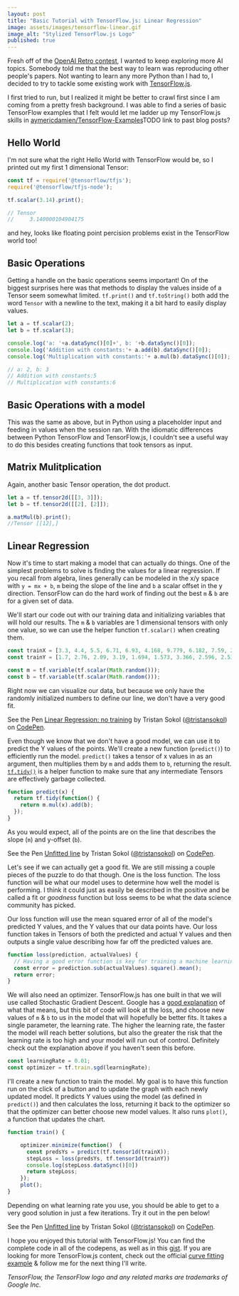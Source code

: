 ```yaml
---
layout: post
title: "Basic Tutorial with TensorFlow.js: Linear Regression"
image: assets/images/tensorflow-linear.gif
image_alt: "Stylized TensorFlow.js Logo"
published: true
---
```


Fresh off of the [OpenAI Retro contest](https://blog.openai.com/first-retro-contest-retrospective/), I wanted to keep exploring more AI topics. Somebody told me that the best way to learn was reproducing other people's papers. Not wanting to learn any more Python than I had to, I decided to try to tackle some existing work with [TensorFlow.js](https://js.tensorflow.org/).


I first tried to run, but I realized it might be better to crawl first since I am coming from a pretty fresh background. I was able to find a series of basic TensorFlow examples that I felt would let me ladder up my TensorFlow.js skills in [aymericdamien/TensorFlow-Examples](https://github.com/aymericdamien/TensorFlow-Examples)TODO link to past blog posts?



## Hello World
I'm not sure what the right Hello World with TensorFlow would be, so I printed out my first 1 dimensional Tensor:

```javascript
const tf = require('@tensorflow/tfjs');
require('@tensorflow/tfjs-node');

tf.scalar(3.14).print();

// Tensor
//     3.140000104904175
```
and hey, looks like floating point percision problems exist in the TensorFlow world too!

## Basic Operations

Getting a handle on the basic operations seems important! On of the biggest surprises here was that methods to display the values inside of a Tensor seem somewhat limited. `tf.print()` and `tf.toString()` both add the word `Tensor` with a newline to the text, making it a bit hard to easily display values.

```javascript
let a = tf.scalar(2);
let b = tf.scalar(3);

console.log('a: '+a.dataSync()[0]+', b: '+b.dataSync()[0]);
console.log('Addition with constants:'+ a.add(b).dataSync()[0]);
console.log('Multiplication with constants:'+ a.mul(b).dataSync()[0]);

// a: 2, b: 3
// Addition with constants:5
// Multiplication with constants:6

```
## Basic Operations with a model

This was the same as above, but in Python using a placeholder input and feeding in values when the session ran. With the idiomatic differences between Python TensorFlow and TensorFlow.js, I couldn't see a useful way to do this besides creating functions that took tensors as input.

## Matrix Mulitplication

Again, another basic Tensor operation, the dot product.

```javascript
let a = tf.tensor2d([[3, 3]]);
let b = tf.tensor2d([[2], [2]]);

a.matMul(b).print();
//Tensor [[12],]
```

## Linear Regression

Now it's time to start making a model that can actually do things. One of the simplest problems to solve is finding the values for a linear regression. If you recall from algebra, lines generally can be modeled in the x/y space with `y = mx + b`, `m` being the slope of the line and `b` a scalar offset in the y direction. TensorFlow can do the hard work of finding out the best `m` & `b` are for a given set of data.

We'll start our code out with our training data and initializing variables that will hold our results. The `m` & `b` variables are 1 dimensional tensors with only one value, so we can use the helper function `tf.scalar()` when creating them. 

```javascript
const trainX = [3.3, 4.4, 5.5, 6.71, 6.93, 4.168, 9.779, 6.182, 7.59, 2.167, 7.042, 10.791, 5.313, 7.997, 5.654, 9.27, 3.1];
const trainY = [1.7, 2.76, 2.09, 3.19, 1.694, 1.573, 3.366, 2.596, 2.53, 1.221, 2.827, 3.465, 1.65, 2.904, 2.42, 2.94, 1.3];

const m = tf.variable(tf.scalar(Math.random()));
const b = tf.variable(tf.scalar(Math.random()));
```

Right now we can visualize our data, but because we only have the randomly initialized numbers to define our line, we don't have a very good fit.

<p data-height="526" data-theme-id="light" data-slug-hash="LrrwMm" data-default-tab="result" data-class="codepen-600" data-user="tristansokol" data-embed-version="2" data-pen-title="Linear Regression: no training" class="codepen">See the Pen <a href="https://codepen.io/tristansokol/pen/LrrwMm/">Linear Regression: no training</a> by Tristan Sokol (<a href="https://codepen.io/tristansokol">@tristansokol</a>) on <a href="https://codepen.io">CodePen</a>.</p>
<script async src="https://static.codepen.io/assets/embed/ei.js"></script>

Even though we know that we don't have a good model, we can use it to predict the Y values of the points. We'll create a new function (`predict()`) to efficiently run the model. `predict()` takes a tensor of x values in as an argument, then multiplies them by `m` and adds them to `b`, returning the result. [`tf.tidy()`](https://js.tensorflow.org/api/0.11.7/#tidy) is a helper function to make sure that any intermediate Tensors are effectively garbage collected. 
```javascript
function predict(x) {
  return tf.tidy(function() {
    return m.mul(x).add(b);
  });
}
```

As you would expect, all of the points are on the line that describes the slope (`m`) and y-offset (`b`).

<p data-height="550" data-theme-id="light" data-slug-hash="VdBLeg" data-default-tab="result" data-class="codepen-600" data-user="tristansokol" data-embed-version="2" data-pen-title="Unfitted line" class="codepen">See the Pen <a href="https://codepen.io/tristansokol/pen/VdBLeg/">Unfitted line</a> by Tristan Sokol (<a href="https://codepen.io/tristansokol">@tristansokol</a>) on <a href="https://codepen.io">CodePen</a>.</p>
<script async src="https://static.codepen.io/assets/embed/ei.js"></script>

Let's see if we can actually get a good fit. We are still missing a couple pieces of the puzzle to do that though. One is the loss function. The loss function will be what our model uses to determine how well the model is performing. I think it could just as easily be described in the positive and be called a fit or _goodness_ function but loss seems to be what the data science community has picked.

Our loss function will use the mean squared error of all of the model's predicted Y values, and the Y values that our data points have. Our loss function takes in Tensors of both the predicted and actual Y values and then outputs a single value describing how far off the predicted values are.

```javascript
function loss(prediction, actualValues) {
  // Having a good error function is key for training a machine learning model
  const error = prediction.sub(actualValues).square().mean();
  return error;
}
```

We will also need an optimizer. TensorFlow.js has one built in that we will use called Stochastic Gradient Descent. Google has a [good explanation](https://developers.google.com/machine-learning/crash-course/reducing-loss/gradient-descent) of what that means, but this bit of code will look at the loss, and choose new values of `m` & `b` to us in the model that will hopefully be better fits. It takes a single parameter, the learning rate. The higher the learning rate, the faster the model will reach better solutions, but also the greater the risk that the learning rate is too high and your model will run out of control. Definitely check out the explanation above if you haven't seen this before. 

```javascript
const learningRate = 0.01;
const optimizer = tf.train.sgd(learningRate);
```

I'll create a new function to train the model. My goal is to have this function run on the click of a button and to update the graph with each newly updated model. It predicts Y values using the model (as defined in `predict()`) and then calculates the loss, returning it back to the optimizer so that the optimizer can better choose new model values. It also runs `plot()`, a function that updates the chart. 

```javascript
function train() {

    optimizer.minimize(function()  {
      const predsYs = predict(tf.tensor1d(trainX));
      stepLoss = loss(predsYs, tf.tensor1d(trainY))
      console.log(stepLoss.dataSync()[0])
      return stepLoss;
    });
    plot();
}
```

Depending on what learning rate you use, you should be able to get to a very good solution in just a few iterations. Try it out in the pen below! 

<p data-height="495" data-theme-id="light" data-slug-hash="XYoQKB" data-default-tab="result" data-class="codepen-600" data-user="tristansokol" data-embed-version="2" data-pen-title="Unfitted line" class="codepen">See the Pen <a href="https://codepen.io/tristansokol/pen/XYoQKB/">Unfitted line</a> by Tristan Sokol (<a href="https://codepen.io/tristansokol">@tristansokol</a>) on <a href="https://codepen.io">CodePen</a>.</p>
<script async src="https://static.codepen.io/assets/embed/ei.js"></script>

I hope you enjoyed this tutorial with TensorFlow.js! You can find the complete code in all of the codepens, as well as in this [gist](https://gist.github.com/tristansokol/6f95f69dfc04cd96c9a69f8b9f2d2093). If you are looking for more TensorFlow.js content, check out the official [curve fitting example](https://js.tensorflow.org/tutorials/fit-curve.html) & follow me for the next thing I'll write. 

_TensorFlow, the TensorFlow logo and any related marks are trademarks of Google Inc._